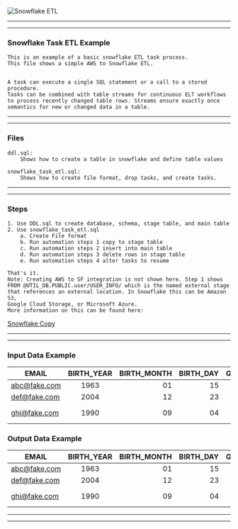 <img src="https://external-content.duckduckgo.com/iu/?u=https%3A%2F%2Fwww.netguru.com%2Fhs-fs%2Fhubfs%2FSnowflake%2520logo.jpg%3Fwidth%3D653%26name%3DSnowflake%2520logo.jpg&f=1&nofb=1" alt="Snowflake ETL" title="Snowflake ETL">

______________________________________________________________________
______________________________________________________________________
### Snowflake Task ETL Example
```
This is an example of a basic snowflake ETL task process.
This file shows a simple AWS to Snowflake ETL. 


A task can execute a single SQL statement or a call to a stored procedure. 
Tasks can be combined with table streams for continuous ELT workflows to process recently changed table rows. Streams ensure exactly once semantics for new or changed data in a table.

```
______________________________________________________________________
______________________________________________________________________
### Files
```
ddl.sql:
    Shows how to create a table in snowflake and define table values

snowflake_task_etl.sql:
    Shows how to create file format, drop tasks, and create tasks.
```
______________________________________________________________________
______________________________________________________________________
### Steps
```
1. Use DDL.sql to create database, schema, stage table, and main table
2. Use snowflake_task_etl.sql
    a. Create File format
    b. Run automation steps 1 copy to stage table
    c. Run automation steps 2 insert into main table
    d. Run automation steps 3 delete rows in stage table
    e. Run automation steps 4 alter tasks to resume

That's it. 
Note: Creating AWS to SF integration is not shown here. Step 1 shows
FROM @UTIL_DB.PUBLIC.user/USER_INFO/ which is the named external stage 
that references an external location. In Snowflake this can be Amazon S3, 
Google Cloud Storage, or Microsoft Azure.
More information on this can be found here: 
```
<a href="https://docs.snowflake.com/en/sql-reference/sql/copy-into-table.html" title="Snowflake Copy">Snowflake Copy</a>
______________________________________________________________________
______________________________________________________________________
### Input Data Example

| EMAIL    | BIRTH_YEAR | BIRTH_MONTH | BIRTH_DAY  | GENDER     |   ZIP_CODE | TRACKING_ID | VENDER_ID
|----------|:----------:|------------:|-----------:|-----------:|-----------:|------------:|------------:|
| abc@fake.com |   1963 |          01 |         15 |   male     |      60026 |   123456789 |       12abt |
| def@fake.com |   2004 |          12 |         23 | female     |      81126 |   223456789 |       72ahc |
| ghi@fake.com |   1990 |          09 |         04 | non-binary |  14216-123 |   323456789 |       62awj |

### Output Data Example
| EMAIL    | BIRTH_YEAR | BIRTH_MONTH | BIRTH_DAY  | GENDER     |   ZIP_CODE | TRACKING_ID | VENDER_ID   |  FILE_NAME | FILE_ROW_NUMBER
|----------|:----------:|------------:|-----------:|-----------:|-----------:|------------:|------------:|------------:|------------:|
| abc@fake.com |   1963 |          01 |         15 |   male     |      60026 |   123456789 |       12abt | USER_INFO/myfile.csv       |       1 |
| def@fake.com |   2004 |          12 |         23 | female     |      81126 |   223456789 |       72ahc |       USER_INFO/myfile.csv |       2 |
| ghi@fake.com |   1990 |          09 |         04 | non-binary |  14216-123 |   323456789 |       62awj |       USER_INFO/myfile.csv |       3 |

______________________________________________________________________
______________________________________________________________________